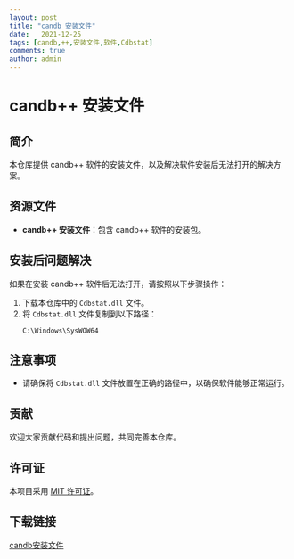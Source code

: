 ```yaml
---
layout: post
title: "candb 安装文件"
date:   2021-12-25
tags: [candb,++,安装文件,软件,Cdbstat]
comments: true
author: admin
---
```

# candb++ 安装文件

## 简介
本仓库提供 candb++ 软件的安装文件，以及解决软件安装后无法打开的解决方案。

## 资源文件
- **candb++ 安装文件**：包含 candb++ 软件的安装包。

## 安装后问题解决
如果在安装 candb++ 软件后无法打开，请按照以下步骤操作：

1. 下载本仓库中的 `Cdbstat.dll` 文件。
2. 将 `Cdbstat.dll` 文件复制到以下路径：
   ```
   C:\Windows\SysWOW64
   ```

## 注意事项
- 请确保将 `Cdbstat.dll` 文件放置在正确的路径中，以确保软件能够正常运行。

## 贡献
欢迎大家贡献代码和提出问题，共同完善本仓库。

## 许可证
本项目采用 [MIT 许可证](LICENSE)。

## 下载链接

[candb安装文件](https://pan.quark.cn/s/0739aab9a365)